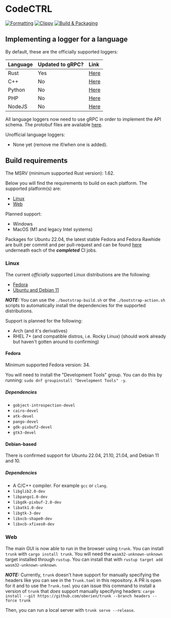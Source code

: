 # CodeCTRL

[![Formatting](https://github.com/Authentura/codectrl/actions/workflows/reformat.yml/badge.svg)](https://github.com/Authentura/codectrl/actions/workflows/reformat.yml)
[![Clippy](https://github.com/Authentura/codectrl/actions/workflows/clippy.yml/badge.svg)](https://github.com/Authentura/codectrl/actions/workflows/clippy.yml)
[![Build & Packaging](https://github.com/Authentura/codectrl/actions/workflows/build-and-package.yml/badge.svg)](https://github.com/Authentura/codectrl/actions/workflows/build-and-package.yml)

## Implementing a logger for a language

By default, these are the officially supported loggers:

| Language | Updated to gRPC? | Link                                                         |
| :------- | :--------------- | :----------------------------------------------------------- |
| Rust     | Yes              | [Here](https://github.com/Authentura/codectrl-rust-logger)   |
| C++      | No               | [Here](https://github.com/Authentura/codectrl-cxx-logger)    |
| Python   | No               | [Here](https://github.com/Authentura/codectrl-python-logger) |
| PHP      | No               | [Here](https://github.com/Authentura/codectrl-php-logger)    |
| NodeJS   | No               | [Here](https://github.com/Authentura/codectrl-nodejs-logger) |

All language loggers now need to use gRPC in order to implement the API schema.
The protobuf files are available
[here](https://github.com/Authentura/codectrl-protobuf-specifications).

Unofficial language loggers:

- None yet (remove me if/when one is added).

## Build requirements

The MSRV (minimum supported Rust version): 1.62.

Below you will find the requirements to build on each platform. The supported platform(s)
are:

- [Linux](#Linux)
- [Web](#Web)

Planned support:

- Windows
- MacOS (M1 and legacy Intel systems)

Packages for Ubuntu 22.04, the latest stable Fedora and Fedora Rawhide are
built per commit and per pull-request and can be found
[here](https://github.com/Authentura/codectrl/actions/workflows/build-and-package.yml)
underneath each of the **_completed_** CI jobs.

### Linux

The current _officially_ supported Linux distributions are the following:

- [Fedora](#Fedora)
- [Ubuntu and Debian 11](#Debian-based)

**_NOTE:_** You can use the `./bootstrap-build.sh` or the
`./bootstrap-action.sh` scripts to automatically install the dependencies for
the supported distributions.

Support is planned for the following:

- Arch (and it's derivatives)
- RHEL 7+ (and compatible distros, i.e. Rocky Linux) (should work already but
  haven't gotten around to confirming)

#### Fedora

Minimum supported Fedora version: 34.

You will need to install the "Development Tools" group. You can do this by running:
`sudo dnf groupinstall "Development Tools" -y`.

##### Dependencies

- `gobject-introspection-devel`
- `cairo-devel`
- `atk-devel`
- `pango-devel`
- `gdk-pixbuf2-devel`
- `gtk3-devel`

#### Debian-based

There is confirmed support for Ubuntu 22.04, 21.10, 21.04, and Debian 11 and 10.

##### Dependencies

- A C/C++ compiler. For example `gcc` or `clang`.
- `libglib2.0-dev`
- `libpango1.0-dev`
- `libgdk-pixbuf-2.0-dev`
- `libatk1.0-dev`
- `libgtk-3-dev`
- `libxcb-shape0-dev`
- `libxcb-xfixes0-dev`

### Web

The main GUI is now able to run in the browser using `trunk`. You can install
`trunk` with `cargo install trunk`. You will need the `wasm32-unknown-unknown`
target installed through `rustup`. You can install that with `rustup target add wasm32-unknown-unknown`.

**_NOTE:_** Currently, `trunk` doesn't have support for manually specifying the
headers like you can see in the `Trunk.toml` in this repository. A PR is open
for it and to use the `Trunk.toml` you can issue this command to install a
version of `trunk` that _does_ support manually specifying headers: `cargo install --git https://github.com/oberien/trunk --branch headers --force trunk`

Then, you can run a local server with `trunk serve --release`.
